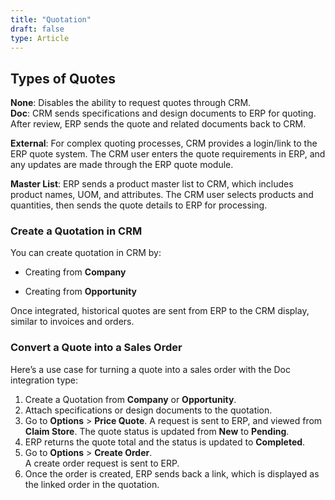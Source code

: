 ```yaml
---
title: "Quotation"
draft: false
type: Article
---
```



## Types of Quotes

**None**: Disables the ability to request quotes through CRM.  
**Doc**: CRM sends specifications and design documents to ERP for quoting. After review, ERP sends the quote and related documents back to CRM.

**External**: For complex quoting processes, CRM provides a login/link to the ERP quote system. The CRM user enters the quote requirements in ERP, and any updates are made through the ERP quote module.  

**Master List**: ERP sends a product master list to CRM, which includes product names, UOM, and attributes. The CRM user selects products and quantities, then sends the quote details to ERP for processing.

### Create a Quotation in CRM

You can create quotation in CRM by:

- Creating from **Company**

- Creating from **Opportunity**

Once integrated, historical quotes are sent from ERP to the CRM display, similar to invoices and orders.

### Convert a Quote into a Sales Order

Here’s a use case for turning a quote into a sales order with the Doc integration type:
1.	Create a Quotation from **Company** or **Opportunity**.
2.	Attach specifications or design documents to the quotation. 
3.	Go to **Options** > **Price Quote**. A request is sent to ERP, and viewed from **Claim Store**. The quote status is updated from **New** to **Pending**. 
4.	ERP returns the quote total and the status is updated to **Completed**. 
5.	Go to **Options** > **Create Order**. <br> A create order request is sent to ERP. 
6.	Once the order is created, ERP sends back a link, which is displayed as the linked order in the quotation. 







